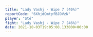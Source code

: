 ```yaml
---
title: "Lady Vashj - Wipe 7 (46%)"
reportCode: "6XhjdQmtyfBJDVzN"
player: "Sté"
fight: "Lady Vashj - Wipe 7 (46%)"
date: 2021-10-03T19:05:08.133000+00:00
---
```

